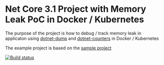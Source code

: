 # Net Core 3.1 Project with Memory Leak PoC in Docker / Kubernetes

The purpose of the project is how to debug / track memory leak in applicaton using [dotnet-dump](https://docs.microsoft.com/en-us/dotnet/core/diagnostics/dotnet-dump) and [dotnet-counters](https://docs.microsoft.com/en-us/dotnet/core/diagnostics/dotnet-counters) in Docker / Kubernetes

The example project is based on the [sample project](https://github.com/dotnet/samples/tree/master/core/diagnostics/DiagnosticScenarios)


[![Build status](https://dev.azure.com/MirceaMProjects/NetCore-Microservices/_apis/build/status/MemoryLeak-Git)](https://dev.azure.com/MirceaMProjects/NetCore-Microservices/_build/latest?definitionId=11)

